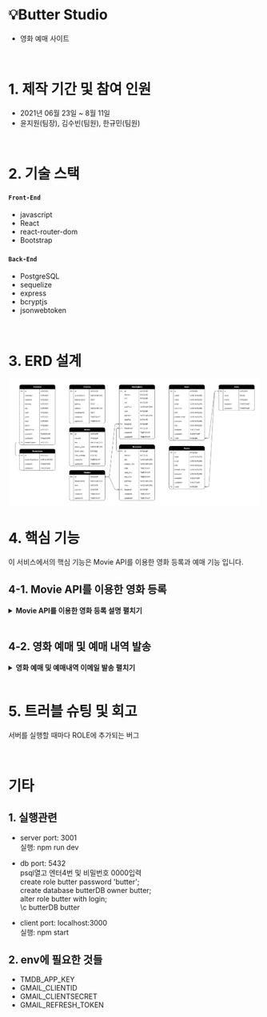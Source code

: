 # 💡Butter Studio

- 영화 예매 사이트

</br>

# 1. 제작 기간 및 참여 인원

- 2021년 06월 23일 ~ 8월 11일
- 윤지원(팀장), 김수빈(팀원), 한규민(팀원)

</br>

# 2. 기술 스택

#### `Front-End`

- javascript
- React
- react-router-dom
- Bootstrap

#### `Back-End`

- PostgreSQL
- sequelize
- express
- bcryptjs
- jsonwebtoken

</br>

# 3. ERD 설계

![ERD설계](https://github.com/99-Yoon/Butter-Studio/blob/1b7503eae356877d1d554b1cd99d803e135a1837/Documents/ERD.PNG)

# 4. 핵심 기능

이 서비스에서의 핵심 기능은 Movie API를 이용한 영화 등록과 예매 기능 입니다.

## 4-1. Movie API를 이용한 영화 등록

<details>
<summary><b>Movie API를 이용한 영화 등록 설명 펼치기</b></summary>
<div markdown="1">

![영화 등록 전체 흐름](https://github.com/99-Yoon/Butter-Studio/blob/777123da1e0ca8659a234255c775b61db976f40c/Documents/images/TMDB%20insert%20movie1.png)

### (1) TMDB API 사용하기

**1\. TMDB란?**

TMDB는 영화, TV프로그램, 배우, 이미지에 대한 정보를 저장한 데이터베이스입니다.   
API를 무료로 사용할 수 있으며, 옛날 영화부터 최신 영화까지 방대한 양의 정보를 가지고 있다는 장점때문에 선택하였습니다.

**2\. API 요청 (기본)**

```js
const movie = await axios.get(
  `https://api.themoviedb.org/3/movie/${movieId}?api_key=${process.env.TMDB_APP_KEY}&language=ko-KR`
);
```

- 서버 측에서 axios.get을 이용하여 tmdb서버에 요청한다.
- `movieId` : 클라이언트 측에서 받아온다.
- `api_key` : 보안을 위해 dotenv를 사용하여 .env 파일에 저장한 key를 불러온다.

**3\. 사용한 API 주소 목록**

- `/movie/${movieId}` : 특정 영화에 대한 상세 정보
- `/movie/${movieId}/images` : 특정 영화에 대한 이미지(포스터 등) 정보
- `/movie/${movieId}/videos` : 특정 영화에 대한 비디오(예고편 등) 정보
- `/movie/${movieId}/credits` : 특정 영화 제작에 기여한 사람들의 목록
- `/discover/movie` : 각종 파라미터(발매일, 지역 등)에 의해 필터링 된 영화 목록
- `/search/movie?query=  ???   `: 쿼리와 일치하는 영화 목록

### (2) 실제 사이트에 적용한 모습

**1\. ADMIN - 영화 등록**

[https://yoon1999.tistory.com/12](https://yoon1999.tistory.com/12)

![영화등록UI](https://github.com/99-Yoon/Butter-Studio/blob/b9ba015293aba4a4794110e1f28af1e313c3623f/Documents/images/TMDB%20insert%20movie2.png)

**2\. HOME - 무비차트**

[https://yoon1999.tistory.com/13](https://yoon1999.tistory.com/13)

![무비차트UI](https://github.com/99-Yoon/Butter-Studio/blob/9cb4e385f25d6d3909ebba1d9f876a930d05da60/Documents/images/TMDB%20movie%20chart.png)

</div>
</details>

<br/>

## 4-2. 영화 예매 및 예매 내역 발송

<details>
<summary><b>영화 예매 및 예매내역 이메일 발송 펼치기</b></summary>
<div markdown="1">

![영화예매 전체흐름](https://github.com/99-Yoon/Butter-Studio/blob/d700198afa395b961ae31eb20af4bad7b5c3cad0/Documents/images/reservation%201.png)

### (1) 영화 예매하기

**1\. 영화, 극장, 상영시간표 선택**

![reservation 1-1](https://github.com/99-Yoon/Butter-Studio/blob/d700198afa395b961ae31eb20af4bad7b5c3cad0/Documents/images/reservation%201-1.png)

- Butter DB에 저장된 영화를 불러옵니다. 영화를 선택하면 TMDB에서 해당 영화에 대한 정보를 불러와 state에 저장합니다.
- 극장을 선택합니다.
- 날짜를 선택하면 해당 영화가 해당 날짜에 상영하는 시간표를 불러옵니다. 선택하면 state에 저장합니다.

**2\. 인원, 좌석 선택**

![reservation 1-2](https://github.com/99-Yoon/Butter-Studio/blob/d700198afa395b961ae31eb20af4bad7b5c3cad0/Documents/images/reservation%201-2.png)

- 상영시간표에 존재하는 상영관 정보를 바탕으로 좌석 정보를 불러옵니다.
- 예매 DB에서 이미 예매된 좌석이 있는 지 검색 후 불러옵니다.

![reservation 1-3](https://github.com/99-Yoon/Butter-Studio/blob/d700198afa395b961ae31eb20af4bad7b5c3cad0/Documents/images/reservation%201-3.png)

- 좌석을 선택하면 관람료 정보와 상영관 정보를 바탕으로 총 결제 금액이 계산됩니다.

![reservation 1-4](https://github.com/99-Yoon/Butter-Studio/blob/d700198afa395b961ae31eb20af4bad7b5c3cad0/Documents/images/reservation%201-4.png)

- 결제하기를 눌렀을 때 로그인 되어 있지 않은 상태이면 로그인을 하거나 비회원 예매를 진행할 수 있도록 모달(팝업)창이 뜨게 됩니다.

### (2) 결제하기 - 카카오페이

**1\. 정보 입력 및 결제수단 선택**

![payment 1](https://github.com/99-Yoon/Butter-Studio/blob/d700198afa395b961ae31eb20af4bad7b5c3cad0/Documents/images/payment%201.png)
![payment 2](https://github.com/99-Yoon/Butter-Studio/blob/d700198afa395b961ae31eb20af4bad7b5c3cad0/Documents/images/payment%202.png)

- 회원일 경우 회원 정보를 불러옵니다.
- 비회원일 경우 정보를 반드시 입력해야 합니다.

![payment 3](https://github.com/99-Yoon/Butter-Studio/blob/d700198afa395b961ae31eb20af4bad7b5c3cad0/Documents/images/payment%203.png)

- 결제 수단을 선택한 뒤 결제하기 버튼을 클릭합니다.

**2\. 카카오페이 결제**

![payment 4-1](https://github.com/99-Yoon/Butter-Studio/blob/d700198afa395b961ae31eb20af4bad7b5c3cad0/Documents/images/payment%204-1.png)
![payment 4-2](https://github.com/99-Yoon/Butter-Studio/blob/d700198afa395b961ae31eb20af4bad7b5c3cad0/Documents/images/payment%204-2.png)

- 상품정보 등 필요한 정보들을 카카오 측에 보내면 카카오 서버에서 결제가 진행될 URL을 보내줍니다.
- 해당 URL을 열어 결제를 진행합니다.

![payment 5](https://github.com/99-Yoon/Butter-Studio/blob/d700198afa395b961ae31eb20af4bad7b5c3cad0/Documents/images/payment%205.png)

- 더 자세한 내용은 블로그 주소 참고 ([API] 카카오페이 API 사용하기 - 단건결제)
  [https://yoon1999.tistory.com/14](https://yoon1999.tistory.com/14)

### (3) 결제내역 이메일 발송

![email](https://github.com/99-Yoon/Butter-Studio/blob/d700198afa395b961ae31eb20af4bad7b5c3cad0/Documents/images/email.png)

- 결제완료 페이지에서 useEffect를 이용하여 결제 내역에 대한 이메일 발송을 합니다.
- 더 자세한 내용은 블로그 주소 참고 ([NodeJS] Nodemailer로 이메일 보내기(Gmail))
  [https://yoon1999.tistory.com/15](https://yoon1999.tistory.com/15)

</div>
</details>

<br/>

# 5. 트러블 슈팅 및 회고

서버를 실행할 때마다 ROLE에 추가되는 버그

<br/>

# 기타

## 1. 실행관련

- server
  port: 3001  
  실행: npm run dev

- db
  port: 5432  
  psql열고 엔터4번 및 비밀번호 0000입력  
  create role butter password 'butter';  
  create database butterDB owner butter;  
  alter role butter with login;  
  \c butterDB butter

- client
  port: localhost:3000  
  실행: npm start

## 2. env에 필요한 것들

- TMDB_APP_KEY
- GMAIL_CLIENTID
- GMAIL_CLIENTSECRET
- GMAIL_REFRESH_TOKEN
